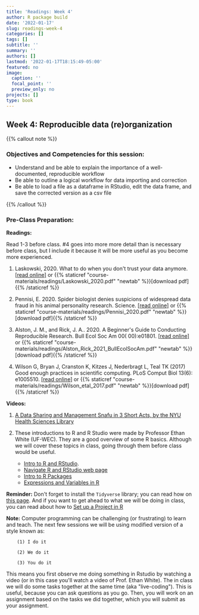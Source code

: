 ```yaml
---
title: 'Readings: Week 4'
author: R package build
date: '2022-01-17'
slug: readings-week-4
categories: []
tags: []
subtitle: ''
summary: ''
authors: []
lastmod: '2022-01-17T18:15:49-05:00'
featured: no
image:
  caption: ''
  focal_point: ''
  preview_only: no
projects: []
type: book
---
```


## Week 4: Reproducible data (re)organization
{{% callout note %}}
### Objectives and Competencies for this session:   

* Understand and be able to explain the importance of a well-documented, reproducible workflow
* Be able to outline a logical workflow for data importing and correction
* Be able to load a file as a dataframe in RStudio, edit the data frame, and save the corrected version as a csv file
  
{{% /callout %}}

### Pre-Class Preparation:
        
**Readings:**

Read 1-3 before class. #4 goes into more more detail than is necessary before class, but I include it because it will be more useful as you become more experienced.

1. Laskowski, 2020. What to do when you don't trust your data anymore.  [[read online]](https://laskowskilab.faculty.ucdavis.edu/2020/01/29/retractions/) or {{% staticref "course-materials/readings/Laskowski_2020.pdf" "newtab" %}}[download pdf]{{% /staticref %}}

2. Pennisi, E. 2020. Spider biologist denies suspicions of widespread data fraud in his animal personality research. Science. [[read online]](https://www.sciencemag.org/news/2020/01/spider-biologist-denies-suspicions-widespread-data-fraud-his-animal-personality) or {{% staticref "course-materials/readings/Pennisi_2020.pdf" "newtab" %}}[download pdf]{{% /staticref %}}

3. Alston, J. M., and Rick, J. A.. 2020. A Beginner's Guide to Conducting Reproducible Research. Bull Ecol Soc Am 00( 00):e01801.   [[read online]](https://doi.org/10.1002/bes2.1801) or {{% staticref "course-materials/readings/Alston_Rick_2021_BullEcolSocAm.pdf" "newtab" %}}[download pdf]{{% /staticref %}}



4.  Wilson G, Bryan J, Cranston K, Kitzes J, Nederbragt L, Teal TK (2017) Good enough practices in scientific computing. PLoS Comput Biol 13(6): e1005510.  [[read online]](https://doi.org/10.1371/journal.pcbi.1005510) or {{% staticref "course-materials/readings/Wilson_etal_2017.pdf" "newtab" %}}[download pdf]{{% /staticref %}}


**Videos:** 

1. [A Data Sharing and Management Snafu in 3 Short Acts, by the NYU Health Sciences Library](https://www.youtube.com/watch?v=66oNv_DJuPc)

2. These introductions to R and R Studio were made by Professor Ethan White (UF-WEC). They are a good overview of some R basics. Although we will cover these topics in class, going through them before class would be useful.


    * [Intro to R and RStudio](https://www.youtube.com/watch?v=zqUQL8OOtMQ).   
    * [Navigate R and RStudio web page](https://swcarpentry.github.io/r-novice-gapminder/01-rstudio-intro/index.html)    
    * [Intro to R Packages](https://www.youtube.com/watch?v=NAArCsmztOI)  
    * [Expressions and Variables in R](https://www.youtube.com/watch?v=BFVX0CKY67g&feature=emb_title)  

**Reminder:** Don't forget to install the `Tidyverse` library; you can read how on [this page](https://tidyverse.tidyverse.org/). And if you want to get ahead to what we will be doing in class, you can read about how to [Set up a Project in R](https://swcarpentry.github.io/r-novice-gapminder/02-project-intro/index.html)


**Note:** Computer programming can be challenging (or frustrating) to learn and teach. The next few sessions we will be using modified version of a style known as:  

        (1) I do it   
    
        (2) We do it  
    
        (3) You do it   

This means you first observe me doing something in Rstudio by watching a video (or in this case you'll watch a video of Prof. Ethan White). The in class we will do some tasks together at the same time (aka "live-coding"). This is useful, because you can ask questions as you go. Then, you will work on an assignment based on the tasks we did together, which you will submit as your assignment.

